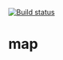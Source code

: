 [![Build status](https://ci.appveyor.com/api/projects/status/o7e9e8ybxkjloq9p?svg=true)](https://ci.appveyor.com/project/Lozick13/map)
# map
